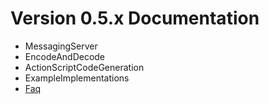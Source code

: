 # Version 0.5.x Documentation #
  * MessagingServer
  * EncodeAndDecode
  * ActionScriptCodeGeneration
  * ExampleImplementations
  * [Faq](Faq.md)